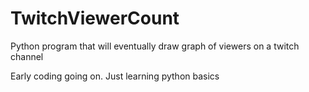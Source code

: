 # TwitchViewerCount
Python program that will eventually draw graph of viewers on a twitch channel

Early coding going on. Just learning python basics
